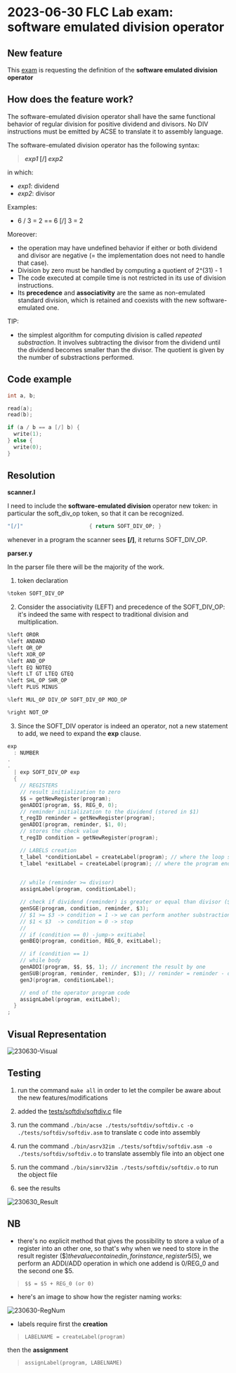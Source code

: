 # 2023-06-30 FLC Lab exam: software emulated division operator
## New feature
This [exam](https://github.com/GianlucaVigo/acse/tree/23-06-30) is requesting the definition of the **software emulated division operator**

## How does the feature work?
The software-emulated division operator shall have the same functional behavior of regular division for positive dividend and divisors. No DIV instructions must be emitted by ACSE to translate it to assembly language.


The software-emulated division operator has the following syntax:

>  **_exp1_ [/] _exp2_**

in which:
* _exp1_: dividend
* _exp2_: divisor

Examples:
* 6 / 3 = 2   ==   6 [/] 3 = 2

Moreover:
* the operation may have undefined behavior if either or both dividend and divisor are negative (= the implementation does not need to handle that case).
* Division by zero must be handled by computing a quotient of 2^(31) - 1
* The code executed at compile time is not restricted in its use of division instructions.
* Its **precedence** and **associativity** are the same as non-emulated standard division, which is retained and coexists with the new software-emulated one.

TIP:
* the simplest algorithm for computing division is called _repeated substraction_. It involves subtracting the divisor from the dividend until the dividend becomes smaller than the divisor. The quotient is given by the number of substractions performed.

## Code example
```c
int a, b;

read(a);
read(b);

if (a / b == a [/] b) {
  write(1);
} else {
  write(0);
}
```

## Resolution
**scanner.l**

I need to include the **software-emulated division** operator new token: in particular the soft_div_op token, so that it can be recognized.

```c
"[/]"                     { return SOFT_DIV_OP; }
```

whenever in a program the scanner sees **[/]**, it returns SOFT_DIV_OP.

**parser.y**

In the parser file there will be the majority of the work.

1. token declaration

```c
%token SOFT_DIV_OP
```

2. Consider the associativity (LEFT) and precedence of the SOFT_DIV_OP: it's indeed the same with respect to traditional division and multiplication.

```c
%left OROR
%left ANDAND
%left OR_OP
%left XOR_OP
%left AND_OP
%left EQ NOTEQ
%left LT GT LTEQ GTEQ
%left SHL_OP SHR_OP
%left PLUS MINUS

%left MUL_OP DIV_OP SOFT_DIV_OP MOD_OP

%right NOT_OP
```

3. Since the SOFT_DIV operator is indeed an operator, not a new statement to add, we need to expand the **exp** clause.

```c
exp
  : NUMBER 
.
.
  | exp SOFT_DIV_OP exp
  {
    // REGISTERS
    // result initialization to zero
    $$ = getNewRegister(program);
    genADDI(program, $$, REG_0, 0);
    // reminder initialization to the dividend (stored in $1)
    t_regID reminder = getNewRegister(program);
    genADDI(program, reminder, $1, 0);
    // stores the check value
    t_regID condition = getNewRegister(program);

    // LABELS creation
    t_label *conditionLabel = createLabel(program); // where the loop starts
    t_label *exitLabel = createLabel(program); // where the program ends
    

    // while (reminder >= divisor)
    assignLabel(program, conditionLabel);

    // check if dividend (reminder) is greater or equal than divisor ($3)
    genSGE(program, condition, reminder, $3);
    // $1 >= $3 -> condition = 1 -> we can perform another substraction (increment by 1 the result)
    // $1 < $3  -> condition = 0 -> stop
    //
    // if (condition == 0) -jump-> exitLabel
    genBEQ(program, condition, REG_0, exitLabel);

    // if (condition == 1)
    // while body
    genADDI(program, $$, $$, 1); // increment the result by one
    genSUB(program, reminder, reminder, $3); // reminder = reminder - divisor
    genJ(program, conditionLabel);

    // end of the operator program code
    assignLabel(program, exitLabel);
  }
;
```

## Visual Representation

![230630-Visual](https://github.com/user-attachments/assets/6e5ce449-c25b-453f-813d-32a16234a1b4)

## Testing

1) run the command `make all` in order to let the compiler be aware about the new features/modifications

2) added the [tests/softdiv/softdiv.c](https://github.com/GianlucaVigo/acse/wiki/2023%E2%80%9006%E2%80%9030-Exam-=-Software-Emulated-Division-operator#code-example) file

3) run the command `./bin/acse ./tests/softdiv/softdiv.c -o ./tests/softdiv/softdiv.asm` to translate c code into assembly

4) run the command `./bin/asrv32im ./tests/softdiv/softdiv.asm -o ./tests/softdiv/softdiv.o` to translate assembly file into an object one

5) run the command `./bin/simrv32im ./tests/softdiv/softdiv.o` to run the object file

6) see the results

![230630_Result](https://github.com/user-attachments/assets/5d61879f-2532-4646-97fb-a62859400c2c)

## NB

* there's no explicit method that gives the possibility to store a value of a register into an other one, so that's why when we need to store in the result register ($$) the value contained in, for instance, register 5 ($5), we perform an ADDI/ADD operation in which one addend is 0/REG_0 and the second one $5.

> `$$ = $5 + REG_0 (or 0)`

* here's an image to show how the register naming works:

![230630-RegNum](https://github.com/user-attachments/assets/b66545e6-fcc7-400a-b173-6cb0e55c9788)

* labels require first the **creation**

> `LABELNAME = createLabel(program)`

 then the **assignment**

> `assignLabel(program, LABELNAME)`
